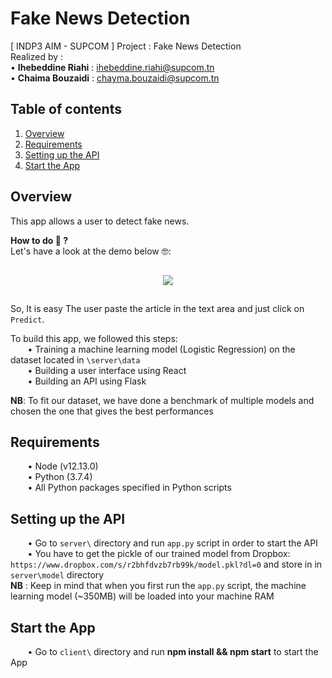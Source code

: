# Fake News Detection
[ INDP3 AIM - SUPCOM ] Project : Fake News Detection  
Realized by :  
• **Ihebeddine Riahi** : ihebeddine.riahi@supcom.tn  
• **Chaima Bouzaidi** : chayma.bouzaidi@supcom.tn  

## Table of contents
1. [Overview](#Overview)
2. [Requirements](#Requirements)
3. [Setting up the API](#Setup)  
4. [Start the App](#StartApp)


<a name="Overview"/>  

## Overview
This app allows a user to detect fake news.  

**How to do 🤔 ?**  
Let's have a look at the demo below 🤓:  

<p align="center">
    <img src="https://user-images.githubusercontent.com/53185260/71126464-59729700-21e9-11ea-9feb-73bc750f372b.gif"  style="margin:15px">
</p>

So, It is easy The user paste the article in the text area and just click on `Predict`.  

To build this app, we followed this steps:  
&nbsp;&nbsp;&nbsp;&nbsp;&nbsp;&nbsp; • Training a machine learning model (Logistic Regression) on the dataset located in `\server\data`   
&nbsp;&nbsp;&nbsp;&nbsp;&nbsp;&nbsp; • Building a user interface using React  
&nbsp;&nbsp;&nbsp;&nbsp;&nbsp;&nbsp; • Building an API using Flask  

**NB**: To fit our dataset, we have done a benchmark of multiple models and chosen the one that gives the best performances  

<a name="Requirements"/>

## Requirements
&nbsp;&nbsp;&nbsp;&nbsp;&nbsp;&nbsp; • Node (v12.13.0)  
&nbsp;&nbsp;&nbsp;&nbsp;&nbsp;&nbsp; • Python (3.7.4)  
&nbsp;&nbsp;&nbsp;&nbsp;&nbsp;&nbsp; • All Python packages specified in Python scripts  
 

<a name="Setup"/>

## Setting up the API
&nbsp;&nbsp;&nbsp;&nbsp;&nbsp;&nbsp; • Go to `server\` directory and run `app.py` script in order to start the API  
&nbsp;&nbsp;&nbsp;&nbsp;&nbsp;&nbsp; • You have to get the pickle of our trained model from Dropbox: `https://www.dropbox.com/s/r2bhfdvzb7rb99k/model.pkl?dl=0` and store in in `server\model` directory  
**NB** : Keep in mind that when you first run the `app.py` script, the machine learning model (~350MB) will be loaded into your machine RAM  
  


<a name="StartApp"/>

## Start the App  
&nbsp;&nbsp;&nbsp;&nbsp;&nbsp;&nbsp; • Go to `client\` directory and run **npm install && npm start** to start the App  